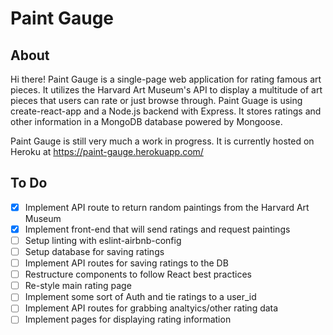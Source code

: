 # Paint Gauge

## About
Hi there! Paint Gauge is a single-page web application for rating famous art pieces. It utilizes the Harvard Art Museum's API to display a multitude of art pieces that users can rate or just browse through. Paint Guage is using create-react-app and a Node.js backend with Express. It stores ratings and other information in a MongoDB database powered by Mongoose.

Paint Gauge is still very much a work in progress. It is currently hosted on Heroku at https://paint-gauge.herokuapp.com/

## To Do
- [x] Implement API route to return random paintings from the Harvard Art Museum
- [x] Implement front-end that will send ratings and request paintings
- [ ] Setup linting with eslint-airbnb-config
- [ ] Setup database for saving ratings
- [ ] Implement API routes for saving ratings to the DB
- [ ] Restructure components to follow React best practices
- [ ] Re-style main rating page
- [ ] Implement some sort of Auth and tie ratings to a user_id
- [ ] Implement API routes for grabbing analtyics/other rating data
- [ ] Implement pages for displaying rating information

